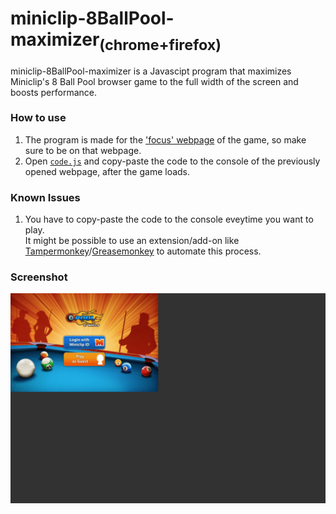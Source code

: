 # miniclip-8BallPool-maximizer<sub>(chrome+firefox)</sub>
miniclip-8BallPool-maximizer is a Javascipt program that maximizes Miniclip's 8 Ball Pool browser game to the full width of the screen and boosts performance.

### How to use
1. The program is made for the ['focus' webpage](https://www.miniclip.com/games/8-ball-pool-multiplayer/en/focus/) of the game, so make sure to be on that webpage.
2. Open [`code.js`](https://raw.githubusercontent.com/daniel-barbu/miniclip-8BallPool-maximizer/master/code.js) and copy-paste the code to the console of the previously opened webpage, after the game loads.

### Known Issues
1. You have to copy-paste the code to the console eveytime you want to play.  
   It might be possible to use an extension/add-on like [Tampermonkey](https://www.tampermonkey.net/)/[Greasemonkey](https://addons.mozilla.org/en-US/firefox/addon/greasemonkey/) to automate this process.

### Screenshot
![screenshot.gif not loaded correctly](/screenshot.gif)

